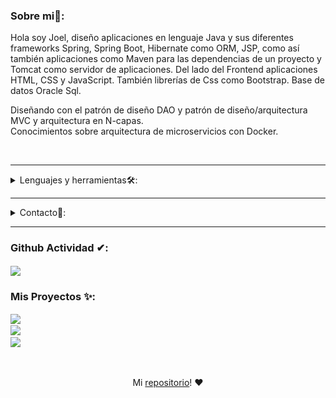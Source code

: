 ### Sobre mi🧑:

Hola soy Joel, diseño aplicaciones en lenguaje Java y sus diferentes frameworks Spring, Spring Boot, Hibernate como ORM, JSP, como así también aplicaciones como Maven para las dependencias de un proyecto y Tomcat como servidor de aplicaciones. Del lado del Frontend aplicaciones HTML, CSS y JavaScript. También librerías de Css como Bootstrap. Base de datos Oracle Sql.

Diseñando con el patrón de diseño DAO y patrón de diseño/arquitectura MVC y arquitectura en N-capas.
<br>
Conocimientos sobre arquitectura de microservicios con Docker.

<br/>

---

<details>
<summary>
Lenguajes y herramientas🛠:
</summary>
  <br/>
<code><img height="25" src="https://raw.githubusercontent.com/github/explore/80688e429a7d4ef2fca1e82350fe8e3517d3494d/topics/html/html.png"></code>
<code><img height="25" src="https://raw.githubusercontent.com/github/explore/80688e429a7d4ef2fca1e82350fe8e3517d3494d/topics/css/css.png"></code>
<code><img height="20" src="https://raw.githubusercontent.com/github/explore/80688e429a7d4ef2fca1e82350fe8e3517d3494d/topics/javascript/javascript.png"></code>
<code><img height="20" src="https://upload.wikimedia.org/wikipedia/commons/thumb/b/b2/Bootstrap_logo.svg/1024px-Bootstrap_logo.svg.png"></code>
<code><img height="20" src="https://banner2.cleanpng.com/20181122/krs/kisspng-java-programming-language-selenium-computer-softwa-july-2-16-halab-4-dev-5bf78387a7bb41.028192901542947719687.jpg"></code>
<code><img height="20" src="https://user-images.githubusercontent.com/84384954/182729031-441543bc-dd0a-43ec-b36c-0457680fde81.png"></code>
<code><img height="20" src="https://user-images.githubusercontent.com/84384954/182747811-b6727e41-3ae8-4026-bfaf-6c1f39760d80.png"></code>
<code><img height="20" src="https://user-images.githubusercontent.com/84384954/182728864-1dc4015f-6b63-4e8a-b853-a4f3410e3d1e.png"></code>
<code><img height="23" src="https://upload.wikimedia.org/wikipedia/commons/thumb/a/ae/Github-desktop-logo-symbol.svg/1024px-Github-desktop-logo-symbol.svg.png"></code>
</details>



---

<details>
<summary> Contacto🤝: </summary>  

<br/>

<a href="https://github.com/JoelTejerina">
  <img align="left" alt="Joel Github" width="22px" src="https://upload.wikimedia.org/wikipedia/commons/thumb/a/ae/Github-desktop-logo-symbol.svg/1024px-Github-desktop-logo-symbol.svg.png" />
</a>
<a href="https://www.linkedin.com/in/joel-tejerina">
  <img align="left" alt="Dave's Linkdein" width="22px" src="https://cdn3.iconfinder.com/data/icons/inficons/512/linkedin.png" />
</a>
<a href="https://mail.google.com/mail/u/0/?tab=rm&ogbl#inbox?compose=CllgCKCCSTTSDFKmWsTBTwtmgWjmZWjMqRSGbqsXrjtLcpSQgNdMvbrzhkdrMcsVnsMsJjdTWXV">
  <img align="left" alt="Dave's Linkdein" width="22px" src="https://user-images.githubusercontent.com/84384954/182748153-3b8db077-0ba2-4ca4-a511-d140b9c931a0.png" />
</a>

<br/>

</details>

---
### Github Actividad ✔:

<a href="https://github.com/JoelTejerina">
  <img align="center" src="https://github-readme-stats.vercel.app/api/top-langs/?username=JoelTejerina&theme=tokyonight" />
</a>

### Mis Proyectos ✨:

<a href="https://github.com/JoelTejerina/OT296_ONG-Somos-Mas">
  <img align="center" src="https://github-readme-stats.vercel.app/api/pin/?username=JoelTejerina&repo=OT296_ONG-Somos-Mas&theme=tokyonight" />
</a>

<br>

<a href="https://github.com/JoelTejerina/ChallengerAlkemy_Java">
  <img align="center" src="https://github-readme-stats.vercel.app/api/pin/?username=JoelTejerina&repo=ChallengerAlkemy_Java&theme=tokyonight" />
</a>

<br>

<a href="https://github.com/JoelTejerina/Inventario_Backend">
  <img align="center" src="https://github-readme-stats.vercel.app/api/pin/?username=JoelTejerina&repo=Inventario_Backend&theme=tokyonight" />
</a>

<div align="center">
  
  <br>
  <br>

Mi [repositorio](https://github.com/JoelTejerina?tab=repositories)! ❤️ 

</div>
